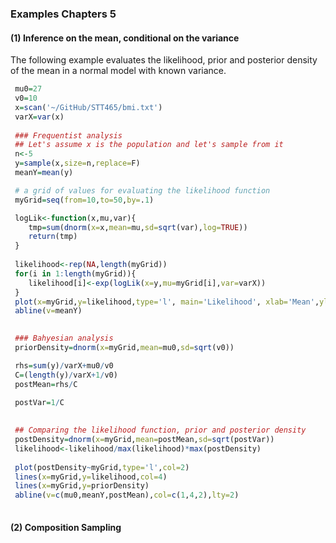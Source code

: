 ### Examples Chapters 5

#### (1) Inference on the mean, conditional on the variance

The following example evaluates the likelihood, prior and posterior density of the mean in a normal model
with known variance.

```R
 mu0=27
 v0=10
 x=scan('~/GitHub/STT465/bmi.txt')
 varX=var(x)
 
 ### Frequentist analysis
 ## Let's assume x is the population and let's sample from it
 n<-5
 y=sample(x,size=n,replace=F)
 meanY=mean(y)

 # a grid of values for evaluating the likelihood function
 myGrid=seq(from=10,to=50,by=.1)

 logLik<-function(x,mu,var){
    tmp=sum(dnorm(x=x,mean=mu,sd=sqrt(var),log=TRUE))
    return(tmp)
 }
 
 likelihood<-rep(NA,length(myGrid))
 for(i in 1:length(myGrid)){
    likelihood[i]<-exp(logLik(x=y,mu=myGrid[i],var=varX))
 }
 plot(x=myGrid,y=likelihood,type='l', main='Likelihood', xlab='Mean',ylab='Likelihood')
 abline(v=meanY)
 

 ### Bahyesian analysis
 priorDensity=dnorm(x=myGrid,mean=mu0,sd=sqrt(v0))

 rhs=sum(y)/varX+mu0/v0
 C=(length(y)/varX+1/v0)
 postMean=rhs/C

 postVar=1/C
 
 
 ## Comparing the likelihood function, prior and posterior density
 postDensity=dnorm(x=myGrid,mean=postMean,sd=sqrt(postVar))
 likelihood<-likelihood/max(likelihood)*max(postDensity)
 
 plot(postDensity~myGrid,type='l',col=2)
 lines(x=myGrid,y=likelihood,col=4)
 lines(x=myGrid,y=priorDensity)
 abline(v=c(mu0,meanY,postMean),col=c(1,4,2),lty=2)
 
```


#### (2) Composition Sampling

```R

```
